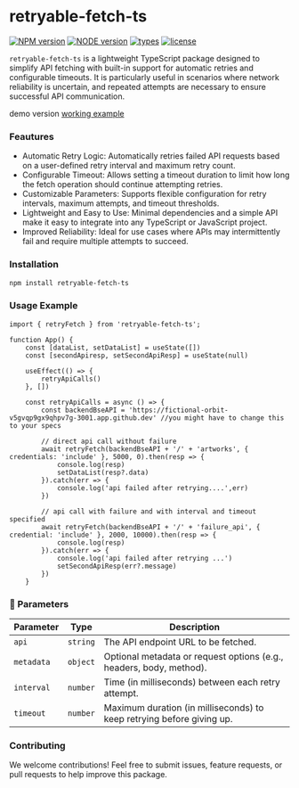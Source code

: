 # retryable-fetch-ts

[![NPM version](https://img.shields.io/badge/npm-v10.7.0-brightgreen)](https://www.npmjs.com/package/retryable-fetch-ts)
[![NODE version](https://img.shields.io/badge/node-v20.14.0-brightgreen)](https://www.npmjs.com/package/retryable-fetch-ts)
[![types](https://img.shields.io/badge/types-TypeScript-blue)](https://www.npmjs.com/package/retryable-fetch-ts)
[![license](https://img.shields.io/github/license/john310897/retryable-fetch-ts)]()

`retryable-fetch-ts` is a lightweight TypeScript package designed to simplify API fetching with built-in support for automatic retries and configurable timeouts. It is particularly useful in scenarios where network reliability is uncertain, and repeated attempts are necessary to ensure successful API communication.

demo version [working example](https://john310897.github.io/retryable-fetch-ts/)

### Feautures
* Automatic Retry Logic: Automatically retries failed API requests based on a user-defined retry interval and maximum retry count.
* Configurable Timeout: Allows setting a timeout duration to limit how long the fetch operation should continue attempting retries.
* Customizable Parameters: Supports flexible configuration for retry intervals, maximum attempts, and timeout thresholds.
* Lightweight and Easy to Use: Minimal dependencies and a simple API make it easy to integrate into any TypeScript or JavaScript project.
* Improved Reliability: Ideal for use cases where APIs may intermittently fail and require multiple attempts to succeed.

### Installation

```bash 
npm install retryable-fetch-ts
```

### Usage Example

```tsx 
import { retryFetch } from 'retryable-fetch-ts';

function App() {
	const [dataList, setDataList] = useState([])
	const [secondApiresp, setSecondApiResp] = useState(null)

    useEffect(() => {
		retryApiCalls()
	}, [])

    const retryApiCalls = async () => {
		const backendBseAPI = 'https://fictional-orbit-v5gvqp9gx9qhpv7g-3001.app.github.dev' //you might have to change this to your specs

		// direct api call without failure
		await retryFetch(backendBseAPI + '/' + 'artworks', { credentials: 'include' }, 5000, 0).then(resp => {
			console.log(resp)
			setDataList(resp?.data)
		}).catch(err => {
			console.log('api failed after retrying....',err)
		})

		// api call with failure and with interval and timeout specified 
		await retryFetch(backendBseAPI + '/' + 'failure_api', { credential: 'include' }, 2000, 10000).then(resp => {
			console.log(resp)
		}).catch(err => {
			console.log('api failed after retrying ...')
			setSecondApiResp(err?.message)
		})
	}
```

### 🔧 Parameters

| Parameter | Type     | Description                                                                 |
|-----------|----------|-----------------------------------------------------------------------------|
| `api`     | `string` | The API endpoint URL to be fetched.                                         |
| `metadata`| `object` | Optional metadata or request options (e.g., headers, body, method).         |
| `interval`| `number` | Time (in milliseconds) between each retry attempt.                          |
| `timeout` | `number` | Maximum duration (in milliseconds) to keep retrying before giving up.       |

### Contributing

We welcome contributions! Feel free to submit issues, feature requests, or pull requests to help improve this package.
